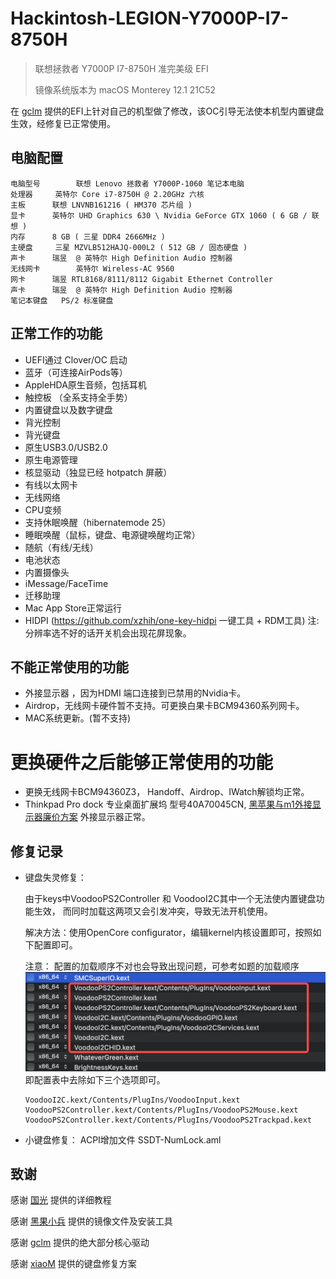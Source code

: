 # Hackintosh-LEGION-Y7000P-I7-8750H  
> 联想拯救者 Y7000P I7-8750H  准完美级 EFI
> 
> 镜像系统版本为 macOS Monterey 12.1 21C52

在 [gclm](https://github.com/gclm/Hackintosh-LEGION-Y7000P-I7-9750H) 
提供的EFI上针对自己的机型做了修改，该OC引导无法使本机型内置键盘生效，经修复已正常使用。 

## 电脑配置 

```
电脑型号		联想 Lenovo 拯救者 Y7000P-1060 笔记本电脑
处理器		英特尔 Core i7-8750H @ 2.20GHz 六核
主板		联想 LNVNB161216 ( HM370 芯片组 )
显卡		英特尔 UHD Graphics 630 \ Nvidia GeForce GTX 1060 ( 6 GB / 联想 )
内存		8 GB ( 三星 DDR4 2666MHz )
主硬盘		三星 MZVLB512HAJQ-000L2 ( 512 GB / 固态硬盘 )
声卡		瑞昱  @ 英特尔 High Definition Audio 控制器
无线网卡		英特尔 Wireless-AC 9560
网卡		瑞昱 RTL8168/8111/8112 Gigabit Ethernet Controller
声卡		瑞昱  @ 英特尔 High Definition Audio 控制器
笔记本键盘	PS/2 标准键盘
```

## 正常工作的功能
- UEFI通过 Clover/OC 启动
- 蓝牙（可连接AirPods等）
- AppleHDA原生音频，包括耳机
- 触控板 （全系支持全手势）
- 内置键盘以及数字键盘 
- 背光控制
- 背光键盘
- 原生USB3.0/USB2.0 
- 原生电源管理
- 核显驱动（独显已经 hotpatch 屏蔽）
- 有线以太网卡
- 无线网络
- CPU变频
- 支持休眠唤醒（hibernatemode 25）
- 睡眠唤醒（鼠标，键盘、电源键唤醒均正常）
- 随航（有线/无线）
- 电池状态
- 内置摄像头
- iMessage/FaceTime
- 迁移助理
- Mac App Store正常运行
- HIDPI (https://github.com/xzhih/one-key-hidpi 一键工具 + RDM工具) 注: 分辨率选不好的话开关机会出现花屏现象。

## 不能正常使用的功能
- 外接显示器 ，因为HDMI 端口连接到已禁用的Nvidia卡。
- Airdrop，无线网卡硬件暂不支持。可更换白果卡BCM94360系列网卡。
- MAC系统更新。(暂不支持)

# 更换硬件之后能够正常使用的功能
- 更换无线网卡BCM94360Z3， Handoff、Airdrop、IWatch解锁均正常。
- Thinkpad Pro dock 专业桌面扩展坞 型号40A70045CN, [黑苹果与m1外接显示器廉价方案](https://zhuanlan.zhihu.com/p/355895597) 外接显示器正常。


## 修复记录
- 键盘失灵修复：

	由于keys中VoodooPS2Controller 和 VoodooI2C其中一个无法使内置键盘功能生效， 而同时加载这两项又会引发冲突，导致无法开机使用。
  	
	解决方法：使用OpenCore configurator，编辑kernel内核设置即可，按照如下配置即可。
  	
	注意： 配置的加载顺序不对也会导致出现问题，可参考如题的加载顺序
	![image](image/voodoo.png)
  	即配置表中去除如下三个选项即可。
  ```
  VoodooI2C.kext/Contents/PlugIns/VoodooInput.kext
  VoodooPS2Controller.kext/Contents/PlugIns/VoodooPS2Mouse.kext
  VoodooPS2Controller.kext/Contents/PlugIns/VoodooPS2Trackpad.kext
  ```
- 小键盘修复：
	ACPI增加文件 SSDT-NumLock.aml


## 致谢

感谢 [国光](https://apple.sqlsec.com/) 提供的详细教程	 

感谢 [黑果小兵](https://blog.daliansky.net/) 提供的镜像文件及安装工具	 

感谢 [gclm](https://github.com/gclm/Hackintosh-LEGION-Y7000P-I7-9750H) 提供的绝大部分核心驱动 	

感谢 [xiaoM](https://github.com/xiaoMGitHub/LEGION_Y7000Series_Hackintosh/releases) 提供的键盘修复方案




